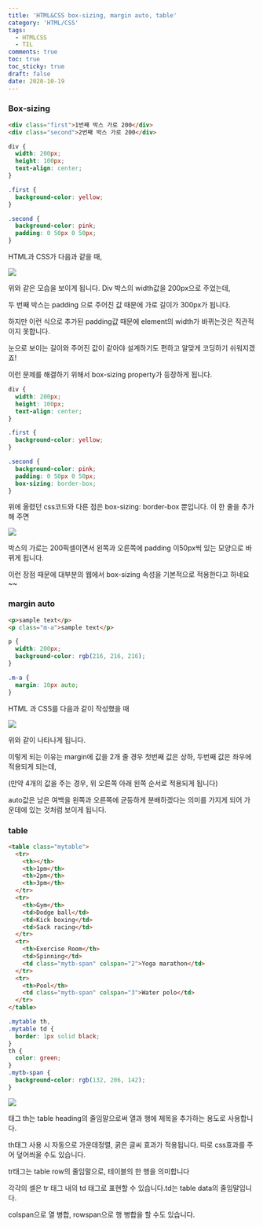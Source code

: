 ```yaml
---
title: 'HTML&CSS box-sizing, margin auto, table'
category: 'HTML/CSS'
tags:
  - HTMLCSS
  - TIL
comments: true
toc: true
toc_sticky: true
draft: false
date: 2020-10-19
---
```


### Box-sizing

```html
<div class="first">1번째 박스 가로 200</div>
<div class="second">2번째 박스 가로 200</div>
```

```css
div {
  width: 200px;
  height: 100px;
  text-align: center;
}

.first {
  background-color: yellow;
}

.second {
  background-color: pink;
  padding: 0 50px 0 50px;
}
```

HTML과 CSS가 다음과 같을 때,

![](https://i.ibb.co/YfgWz1Y/2020-10-19-7-30-50.png)

위와 같은 모습을 보이게 됩니다. Div 박스의 width값을 200px으로 주었는데,

두 번째 박스는 padding 으로 주어진 값 때문에 가로 길이가 300px가 됩니다.

하지만 이런 식으로 추가된 padding값 때문에 element의 width가 바뀌는것은 직관적이지 못합니다.

눈으로 보이는 길이와 주어진 값이 같아야 설계하기도 편하고 알맞게 코딩하기 쉬워지겠죠!

이런 문제를 해결하기 위해서 box-sizing property가 등장하게 됩니다.

```css
div {
  width: 200px;
  height: 100px;
  text-align: center;
}

.first {
  background-color: yellow;
}

.second {
  background-color: pink;
  padding: 0 50px 0 50px;
  box-sizing: border-box;
}
```

위에 올렸던 css코드와 다른 점은 box-sizing: border-box 뿐입니다. 이 한 줄을 추가해 주면

![](https://i.ibb.co/hmSxMLZ/2020-10-19-7-57-45.png)

박스의 가로는 200픽셀이면서 왼쪽과 오른쪽에 padding 이50px씩 있는 모양으로 바뀌게 됩니다.

이런 장점 때문에 대부분의 웹에서 box-sizing 속성을 기본적으로 적용한다고 하네요~~

### margin auto

```html
<p>sample text</p>
<p class="m-a">sample text</p>
```

```css
p {
  width: 200px;
  background-color: rgb(216, 216, 216);
}

.m-a {
  margin: 10px auto;
}
```

HTML 과 CSS를 다음과 같이 작성했을 때

![](https://i.ibb.co/Wg79M5J/2020-10-19-8-11-48.png)

위와 같이 나타나게 됩니다.

이렇게 되는 이유는 margin에 값을 2개 줄 경우 첫번째 값은 상하, 두번째 값은 좌우에 적용되게 되는데,

(만약 4개의 값을 주는 경우, 위 오른쪽 아래 왼쪽 순서로 적용되게 됩니다)

auto값은 남은 여백을 왼쪽과 오른쪽에 균등하게 분배하겠다는 의미를 가지게 되어 가운데에 있는 것처럼 보이게 됩니다.

### table

```html
<table class="mytable">
  <tr>
    <th></th>
    <th>1pm</th>
    <th>2pm</th>
    <th>3pm</th>
  </tr>
  <tr>
    <th>Gym</th>
    <td>Dodge ball</td>
    <td>Kick boxing</td>
    <td>Sack racing</td>
  </tr>
  <tr>
    <th>Exercise Room</th>
    <td>Spinning</td>
    <td class="mytb-span" colspan="2">Yoga marathon</td>
  </tr>
  <tr>
    <th>Pool</th>
    <td class="mytb-span" colspan="3">Water polo</td>
  </tr>
</table>
```

```css
.mytable th,
.mytable td {
  border: 1px solid black;
}
th {
  color: green;
}
.mytb-span {
  background-color: rgb(132, 206, 142);
}
```

![](https://i.ibb.co/VQqk2NT/2020-10-19-8-21-42.png)

태그 th는 table heading의 줄임말으로써 열과 행에 제목을 추가하는 용도로 사용합니다.

th태그 사용 시 자동으로 가운데정렬, 굵은 글씨 효과가 적용됩니다. 따로 css효과를 주어 덮어씌울 수도 있습니다.

tr태그는 table row의 줄임말으로, 테이블의 한 행을 의미합니다

각각의 셀은 tr 태그 내의 td 태그로 표현할 수 있습니다.td는 table data의 줄임말입니다.

colspan으로 열 병합, rowspan으로 행 병합을 할 수도 있습니다.
